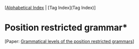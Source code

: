 [[Alphabetical Index](Glossary) | [Tag Index](Tag Index)]


# Position restricted grammar\*



[Paper: [Grammatical levels of the position restricted grammars](http://dx.doi.org/10.1007/3-540-10856-4_102)]


